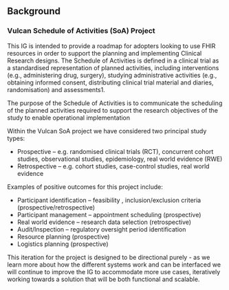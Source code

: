 ## Background

### Vulcan Schedule of Activities (SoA) Project

This IG is intended to provide a roadmap for adopters looking to use FHIR resources in order to support the planning and implementing Clinical Research designs.  The Schedule of Activities is defined ​in a clinical trial as a standardised representation of planned activities, including interventions (e.g., administering drug, surgery), studying administrative activities (e.g., obtaining informed consent, distributing clinical trial material and diaries, randomisation) and assessments1.​

​The purpose of the Schedule of Activities is to communicate the scheduling of the planned activities required to support the research objectives of the study to enable operational implementation  ​

Within the Vulcan SoA project we have considered two principal study types:
* Prospective – e.g. randomised clinical trials (RCT), concurrent cohort studies, observational studies, epidemiology, real world evidence (RWE) 
* Retrospective – e.g. cohort studies, case-control studies, real world evidence

Examples of positive outcomes for this project include:
* Participant identification – feasibility , inclusion/exclusion criteria (prospective/retrospective)​
* Participant management – appointment scheduling (prospective)​
* Real world evidence – research data selection (retrospective)​
* Audit/Inspection – regulatory oversight period identification ​
* Resource planning (prospective)​
* Logistics planning (prospective)​

This iteration for the project is designed to be directional purely - as we learn more about how the different systems work and can be interfaced we will continue to improve the IG to accommodate more use cases, iteratively working towards a solution that will be both functional and scalable.

